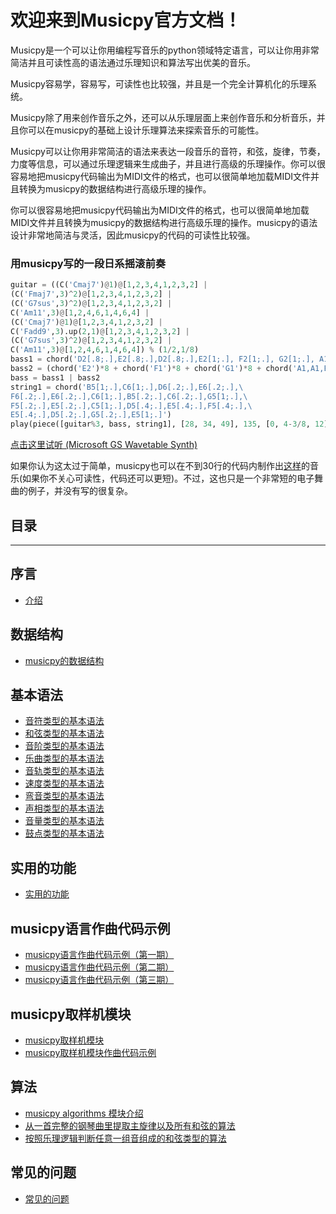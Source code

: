 欢迎来到Musicpy官方文档！
===================================

Musicpy是一个可以让你用编程写音乐的python领域特定语言，可以让你用非常简洁并且可读性高的语法通过乐理知识和算法写出优美的音乐。

Musicpy容易学，容易写，可读性也比较强，并且是一个完全计算机化的乐理系统。

Musicpy除了用来创作音乐之外，还可以从乐理层面上来创作音乐和分析音乐，并且你可以在musicpy的基础上设计乐理算法来探索音乐的可能性。

Musicpy可以让你用非常简洁的语法来表达一段音乐的音符，和弦，旋律，节奏，力度等信息，可以通过乐理逻辑来生成曲子，并且进行高级的乐理操作。你可以很容易地把musicpy代码输出为MIDI文件的格式，也可以很简单地加载MIDI文件并且转换为musicpy的数据结构进行高级乐理的操作。

你可以很容易地把musicpy代码输出为MIDI文件的格式，也可以很简单地加载MIDI文件并且转换为musicpy的数据结构进行高级乐理的操作。musicpy的语法设计非常地简洁与灵活，因此musicpy的代码的可读性比较强。

### 用musicpy写的一段日系摇滚前奏

```python
guitar = ((C('Cmaj7')@1)@[1,2,3,4,1,2,3,2] |
(C('Fmaj7',3)^2)@[1,2,3,4,1,2,3,2] |
(C('G7sus',3)^2)@[1,2,3,4,1,2,3,2] |
C('Am11',3)@[1,2,4,6,1,4,6,4] |
(C('Cmaj7')@1)@[1,2,3,4,1,2,3,2] |
C('Fadd9',3).up(2,1)@[1,2,3,4,1,2,3,2] |
(C('G7sus',3)^2)@[1,2,3,4,1,2,3,2] |
C('Am11',3)@[1,2,4,6,1,4,6,4]) % (1/2,1/8)
bass1 = chord('D2[.8;.],E2[.8;.],D2[.8;.],E2[1;.], F2[1;.], G2[1;.], A1[.2;.], A2[.8;.], G2[.8;.], E2[.8;.], D2[.8;.]')
bass2 = (chord('E2')*8 + chord('F1')*8 + chord('G1')*8 + chord('A1,A1,E2,A1,A2,A1,G2,D2')) % (1/8,1/8) % 4
bass = bass1 | bass2
string1 = chord('B5[1;.],C6[1;.],D6[.2;.],E6[.2;.],\
F6[.2;.],E6[.2;.],C6[1;.],B5[.2;.],C6[.2;.],G5[1;.],\
F5[.2;.],E5[.2;.],C5[1;.],D5[.4;.],E5[.4;.],F5[.4;.],\
E5[.4;.],D5[.2;.],G5[.2;.],E5[1;.]')
play(piece([guitar%3, bass, string1], [28, 34, 49], 135, [0, 4-3/8, 12]))
```

[点击这里试听 (Microsoft GS Wavetable Synth)](https://drive.google.com/file/d/1tMKLt3oFdmiGQPTdFVolGvBE1gVGNSwa/view?usp=sharing)

如果你认为这太过于简单，musicpy也可以在不到30行的代码内制作出[这样](https://drive.google.com/file/d/1j66Ux0KYMiOW6yHGBidIhwF9zcbDG5W0/view?usp=sharing)的音乐(如果你不关心可读性，代码还可以更短)。不过，这也只是一个非常短的电子舞曲的例子，并没有写的很复杂。


## 目录
-------------

## 序言

* [介绍](介绍)

## 数据结构

* [musicpy的数据结构](https://musicpy.readthedocs.io/zh_CN/latest/musicpy的数据结构) 

## 基本语法

* [音符类型的基本语法](https://musicpy.readthedocs.io/zh_CN/latest/音符类型的基本语法)
* [和弦类型的基本语法](https://musicpy.readthedocs.io/zh_CN/latest/和弦类型的基本语法)
* [音阶类型的基本语法](https://musicpy.readthedocs.io/zh_CN/latest/音阶类型的基本语法)
* [乐曲类型的基本语法](https://musicpy.readthedocs.io/zh_CN/latest/乐曲类型的基本语法)
* [音轨类型的基本语法](https://musicpy.readthedocs.io/zh_CN/latest/音轨类型的基本语法)
* [速度类型的基本语法](https://musicpy.readthedocs.io/zh_CN/latest/速度类型的基本语法)
* [弯音类型的基本语法](https://musicpy.readthedocs.io/zh_CN/latest/弯音类型的基本语法)
* [声相类型的基本语法](https://musicpy.readthedocs.io/zh_CN/latest/声相类型的基本语法)
* [音量类型的基本语法](https://musicpy.readthedocs.io/zh_CN/latest/音量类型的基本语法)
* [鼓点类型的基本语法](https://musicpy.readthedocs.io/zh_CN/latest/鼓点类型的基本语法)

## 实用的功能

* [实用的功能](https://musicpy.readthedocs.io/zh_CN/latest/实用的功能)

## musicpy语言作曲代码示例

* [musicpy语言作曲代码示例（第一期）](https://musicpy.readthedocs.io/zh_CN/latest/musicpy语言作曲代码示例（第一期）)
* [musicpy语言作曲代码示例（第二期）](https://musicpy.readthedocs.io/zh_CN/latest/musicpy语言作曲代码示例（第二期）)
* [musicpy语言作曲代码示例（第三期）](https://musicpy.readthedocs.io/zh_CN/latest/musicpy语言作曲代码示例（第三期）)

## musicpy取样机模块

* [musicpy取样机模块](https://musicpy.readthedocs.io/zh_CN/latest/musicpy取样机模块) 
* [musicpy取样机模块作曲代码示例](https://musicpy.readthedocs.io/zh_CN/latest/musicpy取样机模块作曲代码示例)

## 算法

* [musicpy algorithms 模块介绍](https://musicpy.readthedocs.io/zh_CN/latest/musicpy-algorithms-模块介绍)
* [从一首完整的钢琴曲里提取主旋律以及所有和弦的算法](https://musicpy.readthedocs.io/zh_CN/latest/从一首完整的钢琴曲里提取主旋律以及所有和弦的算法)
* [按照乐理逻辑判断任意一组音组成的和弦类型的算法](https://musicpy.readthedocs.io/zh_CN/latest/按照乐理逻辑判断任意一组音组成的和弦类型的算法)

## 常见的问题

* [常见的问题](https://musicpy.readthedocs.io/zh_CN/latest/常见的问题)
